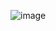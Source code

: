 ![image](https://github.com/Seimun1/Docker_PostgreSQL/assets/141057492/cc1dd604-b3b4-40e2-a534-fbe24383d8c7)
